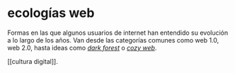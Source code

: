 # ecologías web
Formas en las que algunos usuarios de internet han entendido su evolución a lo largo de los años. Van desde las categorías comunes como web 1.0, web 2.0, hasta ideas como [*dark forest*](https://maggieappleton.com/ai-dark-forest) o [*cozy web*](https://studio.ribbonfarm.com/p/the-extended-internet-universe).

[[cultura digital]].
